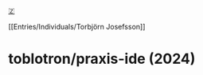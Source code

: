 [🇿](zotero://select/library/items/8D2SMZ6T)

[[Entries/Individuals/Torbjörn Josefsson]] 
# toblotron/praxis-ide (2024)

